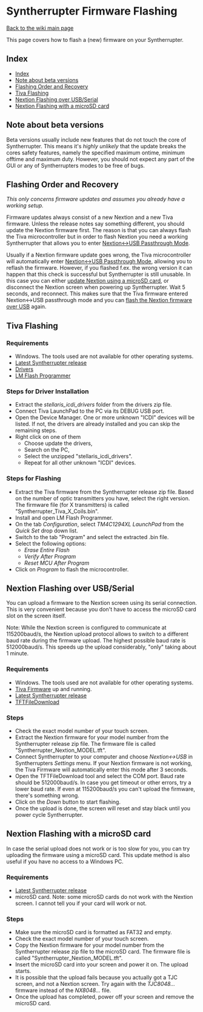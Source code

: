 # Syntherrupter Firmware Flashing

[Back to the wiki main page](README.md#readme)

This page covers how to flash a (new) firmware on your Syntherrupter.

## Index
* [Index](#index)
* [Note about beta versions](#note-about-beta-versions)
* [Flashing Order and Recovery](#flashing-order-and-recovery)
* [Tiva Flashing](#tiva-flashing)
* [Nextion Flashing over USB/Serial](#nextion-flashing-over-usbserial)
* [Nextion Flashing with a microSD card](#nextion-flashing-with-a-microsd-card)

## Note about beta versions
Beta versions usually include new features that do not touch the core of Syntherrupter. This means it's *highly unlikely* that the update breaks the cores safety features, namely the specified maximum ontime, minimum offtime and maximum duty. However, you should not expect any part of the GUI or any of Syntherrupters modes to be free of bugs. 

## Flashing Order and Recovery

*This only concerns firmware updates and assumes you already have a working setup.* 

Firmware updates always consist of a new Nextion and a new Tiva firmware. Unless the release notes say something different, you should update the Nextion firmware first. The reason is that you can always flash the Tiva microcontroller but in order to flash Nextion you need a working Syntherrupter that allows you to enter [Nextion<->USB Passthrough Mode](UI/Nextion-USB.md#readme).

Usually if a Nextion firmware update goes wrong, the Tiva microcontroller will automatically enter [Nextion<->USB Passthrough Mode](UI/Nextion-USB.md#readme), allowing you to reflash the firmware. However, if you flashed f.ex. the wrong version it can happen that this check is successful but Syntherrupter is still unusable. In this case you can either [update Nextion using a microSD card](#nextion-flashing-with-a-microsd-card), or disconnect the Nextion screen when powering up Syntherrupter. Wait 5 seconds, and reconnect. This makes sure that the Tiva firmware entered Nextion<->USB passthrough mode and you can [flash the Nextion firmware over USB](#nextion-flashing-over-usbserial) again. 

## Tiva Flashing

### Requirements
* Windows. The tools used are not available for other operating systems.
* [Latest Syntherrupter release](https://github.com/MMMZZZZ/Syntherrupter/releases/)
* [Drivers](/Utilities%20and%20Drivers/Tiva%20USB%20Drivers%20(Stellaris%20ICDI%20Drivers).zip?raw=true)
* [LM Flash Programmer](/Utilities%20and%20Drivers/LMFlashProgrammer_1613.msi?raw=true)

### Steps for Driver Installation
* Extract the *stellaris_icdi_drivers* folder from the drivers zip file.
* Connect Tiva LaunchPad to the PC via its DEBUG USB port. 
* Open the Device Manager. One or more unknown "ICDI" devices will be listed. If not, the drivers are already installed and you can skip the remaining steps.
* Right click on one of them
	* Choose update the drivers,
	* Search on the PC, 
	* Select the unzipped "stellaris_icdi_drivers". 
	* Repeat for all other unknown "ICDI" devices.

### Steps for Flashing
* Extract the Tiva firmware from the Syntherrupter release zip file. Based on the number of optic transmitters you have, select the right version. The firmware file (for X transmitters) is called "Syntherrupter_Tiva_X_Coils.bin".
* Install and open LM Flash Programmer. 
* On the tab *Configuration*, select *TM4C1294XL LaunchPad* from the *Quick Set* drop down list. 
* Switch to the tab "Program" and select the extracted .bin file.
* Select the following options: 
	* *Erase Entire Flash*
	* *Verify After Program*
	* *Reset MCU After Program*
* Click on *Program* to flash the microcontroller.

## Nextion Flashing over USB/Serial
You can upload a firmware to the Nextion screen using its serial connection. This is very convenient because you don't have to access the microSD card slot on the screen itself. 

Note: While the Nextion screen is configured to communicate at 115200baud/s, the Nextion upload protocol allows to switch to a different baud rate during the firmware upload. The highest possible baud rate is 512000baud/s. This speeds up the upload considerably, "only" taking about 1 minute.

### Requirements
* Windows. The tools used are not available for other operating systems.
* [Tiva Firmware](#tiva-flashing) up and running. 
* [Latest Syntherrupter release](https://github.com/MMMZZZZ/Syntherrupter/releases/)
* [TFTFileDownload](/Utilities%20and%20Drivers/TFTFileDownload.exe?raw=true)

### Steps
* Check the exact model number of your touch screen. 
* Extract the Nextion firmware for your model number from the Syntherrupter release zip file. The firmware file is called "Syntherrupter_Nextion_MODEL.tft". 
* Connect Syntherrupter to your computer and choose *Nextion<->USB* in Syntherrupters *Settings* menu. If your Nextion firmware is not working, the Tiva Firmware will automatically enter this mode after 3 seconds. 
* Open the TFTFileDownload tool and select the COM port. Baud rate should be 512000baud/s. In case you get timeout or other errors, try a lower baud rate. If even at 115200baud/s you can't upload the firmware, there's something wrong.
* Click on the *Down* button to start flashing. 
* Once the upload is done, the screen will reset and stay black until you power cycle Syntherrupter. 

## Nextion Flashing with a microSD card
In case the serial upload does not work or is too slow for you, you can try uploading the firmware using a microSD card. This update method is also useful if you have no access to a Windows PC. 

### Requirements
* [Latest Syntherrupter release](https://github.com/MMMZZZZ/Syntherrupter/releases/)
* microSD card. Note: some microSD cards do not work with the Nextion screen. I cannot tell you if your card will work or not. 

### Steps
* Make sure the microSD card is formatted as FAT32 and empty.
* Check the exact model number of your touch screen. 
* Copy the Nextion firmware for your model number from the Syntherrupter release zip file to the microSD card. The firmware file is called "Syntherrupter_Nextion_MODEL.tft". 
* Insert the microSD card into your screen and power it on. The upload starts. 
* It is possible that the upload fails because you actually got a TJC screen, and not a Nextion screen. Try again with the *TJC8048...* firmware instead of the *NX8048...* file. 
* Once the upload has completed, power off your screen and remove the microSD card.

